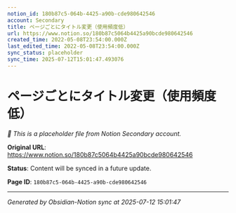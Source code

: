 ```yaml
---
notion_id: 180b87c5-064b-4425-a90b-cde980642546
account: Secondary
title: ページごとにタイトル変更（使用頻度低）
url: https://www.notion.so/180b87c5064b4425a90bcde980642546
created_time: 2022-05-08T23:54:00.000Z
last_edited_time: 2022-05-08T23:54:00.000Z
sync_status: placeholder
sync_time: 2025-07-12T15:01:47.493076
---
```


# ページごとにタイトル変更（使用頻度低）

*🔄 This is a placeholder file from Notion Secondary account.*

**Original URL**: https://www.notion.so/180b87c5064b4425a90bcde980642546

**Status**: Content will be synced in a future update.

**Page ID**: `180b87c5-064b-4425-a90b-cde980642546`

---

*Generated by Obsidian-Notion sync at 2025-07-12 15:01:47*
